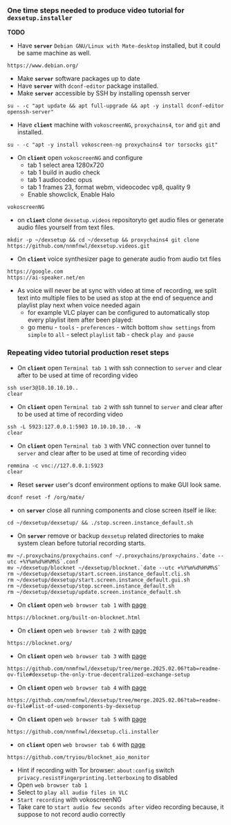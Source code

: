 ### One time steps needed to produce video tutorial for `dexsetup.installer`

**TODO**

  * Have **`server`** `Debian GNU/Linux with Mate-desktop` installed, but it could be same machine as well.
```
https://www.debian.org/
```
  * Make **`server`** software packages up to date
  * Have **`server`** with `dconf-editor` package installed.
  * Make **`server`** accessible by SSH by installing openssh server
```
su - -c "apt update && apt full-upgrade && apt -y install dconf-editor openssh-server"
```
  * Have **`client`** machine with `vokoscreenNG`, `proxychains4`, `tor` and `git` and  installed.
```
su - -c "apt -y install vokoscreen-ng proxychains4 tor torsocks git"
```
  * On **`client`** open `vokoscreenNG` and configure
    * tab 1 select area 1280x720
    * tab 1 build in audio check
    * tab 1 audiocodec opus
    * tab 1 frames 23, format webm, videocodec vp8, quality 9
    * Enable showclick, Enable Halo
```
vokoscreenNG
```
  * on **`client`** clone `dexsetup.videos` repositoryto get audio files or generate audio files yourself from text files.
```
mkdir -p ~/dexsetup && cd ~/dexsetup && proxychains4 git clone https://github.com/nnmfnwl/dexsetup.videos.git
```
  * On **`client`** voice synthesizer page to generate audio from audio txt files
```
https://google.com
https://ai-speaker.net/en
```
  * As voice will never be at sync with video at time of recording, we split text into multiple files to be used as stop at the end of sequence and playlist play next when voice needed again
    * for example VLC player can be configured to automatically stop every playlist item after been played:
    * go menu - `tools` - `preferences` - witch bottom `show settings` from `simple` to `all` - select `playlist` tab - check `play and pause`
  
### Repeating video tutorial production reset steps
  
  * On **`client`** open `Terminal tab 1` with ssh connection to `server` and clear after to be used at time of recording video
```
ssh user3@10.10.10.10..
clear
```
  * On **`client`** open `Terminal tab 2` with ssh tunnel to `server` and clear after to be used at time of recording video
```
ssh -L 5923:127.0.0.1:5903 10.10.10.10.. -N
clear
```
  * On **`client`** open `Terminal tab 3` with VNC connection over tunnel to `server` and clear after to be used at time of recording video
```
remmina -c vnc://127.0.0.1:5923
clear
```
  * Reset **`server`** user's dconf environment options to make GUI look same.
```
dconf reset -f /org/mate/
```
  * on **`server`** close all running components and close screen itself ie like:
```
cd ~/dexsetup/dexsetup/ && ./stop.screen.instance_default.sh
```
  * On **`server`** remove or backup `dexsetup` related directories to make system clean before tutorial recording starts.
```
mv ~/.proxychains/proxychains.conf ~/.proxychains/proxychains.`date --utc +%Y%m%d%H%M%S`.conf
mv ~/dexsetup/blocknet ~/dexsetup/blocknet.`date --utc +%Y%m%d%H%M%S`
rm ~/dexsetup/dexsetup/start.screen.instance_default.cli.sh 
rm ~/dexsetup/dexsetup/start.screen.instance_default.gui.sh 
rm ~/dexsetup/dexsetup/stop.screen.instance_default.sh 
rm ~/dexsetup/dexsetup/update.screen.instance_default.sh 
```
  * On **`client`** open `web browser tab 1` with [page](https://blocknet.org/built-on-blocknet.html)
```
https://blocknet.org/built-on-blocknet.html
```
  * On **`client`** open `web browser tab 2` with [page](https://blocknet.org/)
```
https://blocknet.org/
```
  * On **`client`** open `web browser tab 3` with [page](https://github.com/nnmfnwl/dexsetup/tree/merge.2025.02.06?tab=readme-ov-file#dexsetup-the-only-true-decentralized-exchange-setup)
```
https://github.com/nnmfnwl/dexsetup/tree/merge.2025.02.06?tab=readme-ov-file#dexsetup-the-only-true-decentralized-exchange-setup
```
  * On **`client`** open `web browser tab 4` with [page](https://github.com/nnmfnwl/dexsetup/tree/merge.2025.02.06?tab=readme-ov-file#list-of-used-components-by-dexsetup)
```
https://github.com/nnmfnwl/dexsetup/tree/merge.2025.02.06?tab=readme-ov-file#list-of-used-components-by-dexsetup
```
  * On **`client`** open `web browser tab 5` with [page](https://github.com/nnmfnwl/dexsetup.cli.installer)
```
https://github.com/nnmfnwl/dexsetup.cli.installer
```
  * on **`client`** open `web browser tab 6` with [page](https://github.com/tryiou/blocknet_aio_monitor)
```
https://github.com/tryiou/blocknet_aio_monitor
```
  * Hint if recording with Tor browser: `about:config` switch `privacy.resistFingerprinting.letterboxing` to disabled
  * Open `web browser tab 1`
  * Select to `play all audio files in VLC`
  * `Start recording` with vokoscreenNG
  * Take care to `start audio few seconds after` video recording because, it suppose to not record audio correctly

